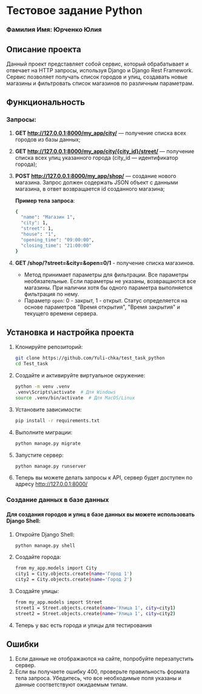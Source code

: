 # Тестовое задание Python

### **Фамилия Имя:** Юрченко Юлия

## Описание проекта

Данный проект представляет собой сервис, который обрабатывает и отвечает на HTTP запросы, используя Django и Django Rest Framework. Сервис позволяет получать список городов и улиц, создавать новые магазины и фильтровать список магазинов по различным параметрам.

## Функциональность

### Запросы:
1. **GET http://127.0.0.1:8000/my_app/city/** — получение списка всех городов из базы данных;
2. **GET http://127.0.0.1:8000/my_app/city/{city_id}/street/** — получение списка всех улиц указанного города (city_id — идентификатор города);
3. **POST http://127.0.0.1:8000/my_app/shop/** — создание нового магазина. Запрос должен содержать JSON объект с данными магазина, в ответ возвращается id созданного магазина;

   **Пример тела запроса**:
   ```bash
   {
     "name": "Магазин 1",
     "city": 1,
     "street": 1,
     "house": "1",
     "opening_time": "09:00:00",
     "closing_time": "21:00:00"
   } 
4. **GET /shop/?street=&city=&open=0/1** - получение списка магазинов.
   - Метод принимает параметры для фильтрации. Все параметры необязательные. Если параметры не указаны, возвращаются все магазины. При наличии хотя бы одного параметра выполняется фильтрация по нему.
   - Параметр `open`: 0 - закрыт, 1 - открыт. Статус определяется на основе параметров "Время открытия", "Время закрытия" и текущего времени сервера.

## Установка и настройка проекта

1. Клонируйте репозиторий:
   ````bash
   git clone https://github.com/Yuli-chka/test_task_python
   cd Test_task
2. Создайте и активируйте виртуальное окружение:
   ````bash
   python -m venv .venv
   .venv\Scripts\activate  # Для Windows
   source .venv/bin/activate  # Для MacOS/Linux
3. Установите зависимости:
   ````bash 
   pip install -r requirements.txt
4. Выполните миграции:
   ````bash
   python manage.py migrate
5. Запустите сервер:
   ````bash
   python manage.py runserver
6. Теперь вы можете делать запросы к API, сервер будет доступен по адресу http://127.0.0.1:8000/
### Создание данных в базе данных
#### Для создания городов и улиц в базе данных вы можете использовать Django Shell:
1. Откройте Django Shell:
   ````bash
   python manage.py shell
2. Создайте города:
   ````bash
   from my_app.models import City
   city1 = City.objects.create(name='Город 1')
   city2 = City.objects.create(name='Город 2')
3. Создайте улицы:
   ````bash
   from my_app.models import Street
   street1 = Street.objects.create(name='Улица 1', city=city1)
   street2 = Street.objects.create(name='Улица 1', city=city2)
4. Теперь у вас есть города и улицы для тестирования
## Ошибки
1. Если данные не отображаются на сайте, попробуйте перезапустить сервер.
2. Если вы получаете ошибку 400, проверьте правильность формата тела запроса. Убедитесь, что все необходимые поля указаны и данные соответствуют ожидаемым типам.
